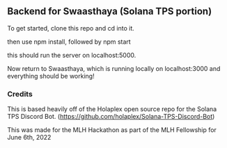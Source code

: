 ## Backend for Swaasthaya (Solana TPS portion)

To get started, clone this repo and cd into it.

then use npm install, followed by npm start

this should run the server on localhost:5000.

Now return to Swaasthaya, which is running locally on localhost:3000 and everything should be working!

### Credits

This is based heavily off of the Holaplex open source repo for the Solana TPS Discord Bot. (https://github.com/holaplex/Solana-TPS-Discord-Bot)

This was made for the MLH Hackathon as part of the MLH Fellowship for June 6th, 2022
